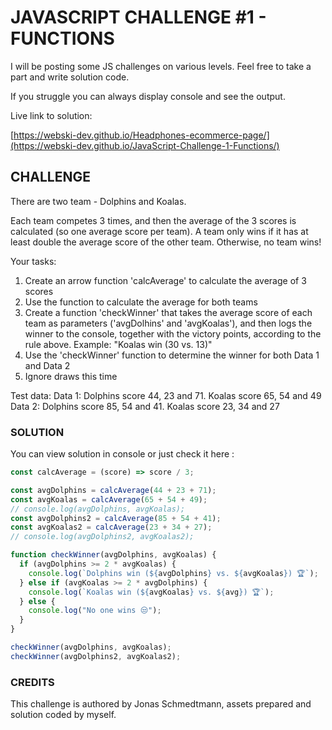 # JAVASCRIPT CHALLENGE #1 - FUNCTIONS 

I will be posting some JS challenges on various levels. Feel free to take a part and write solution code. 

If you struggle you can always display console and see the output.

Live link to solution:

[https://webski-dev.github.io/Headphones-ecommerce-page/](https://webski-dev.github.io/JavaScript-Challenge-1-Functions/)


## CHALLENGE

There are two team - Dolphins and Koalas.

Each team competes 3 times, and then the average of the 3 scores is calculated (so one average score per team).
A team only wins if it has at least double the average score of the other team. Otherwise, no team wins!

Your tasks:
1. Create an arrow function 'calcAverage' to calculate the average of 3 scores
2. Use the function to calculate the average for both teams
3. Create a function 'checkWinner' that takes the average score of each team as parameters ('avgDolhins' and 'avgKoalas'), and then logs the winner to the console, together with the victory points, according to the rule above. Example: "Koalas win (30 vs. 13)"
4. Use the 'checkWinner' function to determine the winner for both Data 1 and Data 2
5. Ignore draws this time

Test data:
Data 1: Dolphins score 44, 23 and 71. Koalas score 65, 54 and 49
Data 2: Dolphins score 85, 54 and 41. Koalas score 23, 34 and 27



### SOLUTION

You can view solution in console or just check it here :

```javascript
const calcAverage = (score) => score / 3;

const avgDolphins = calcAverage(44 + 23 + 71);
const avgKoalas = calcAverage(65 + 54 + 49);
// console.log(avgDolphins, avgKoalas);
const avgDolphins2 = calcAverage(85 + 54 + 41);
const avgKoalas2 = calcAverage(23 + 34 + 27);
// console.log(avgDolphins2, avgKoalas2);

function checkWinner(avgDolphins, avgKoalas) {
  if (avgDolphins >= 2 * avgKoalas) {
    console.log(`Dolphins win (${avgDolphins} vs. ${avgKoalas}) 🏆`);
  } else if (avgKoalas >= 2 * avgDolphins) {
    console.log(`Koalas win (${avgKoalas} vs. ${avg}) 🏆`);
  } else {
    console.log("No one wins 😒");
  }
}

checkWinner(avgDolphins, avgKoalas);
checkWinner(avgDolphins2, avgKoalas2);
```

### CREDITS

 This challenge is authored by Jonas Schmedtmann, assets prepared and solution coded by myself.
